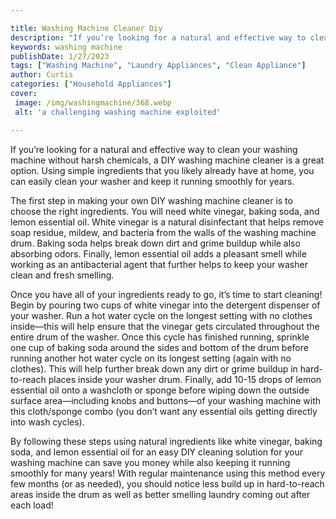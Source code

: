 ```yaml
---

title: Washing Machine Cleaner Diy
description: "If you’re looking for a natural and effective way to clean your washing machine without harsh chemicals, a DIY washing machine cle...keep reading to learn"
keywords: washing machine
publishDate: 1/27/2023
tags: ["Washing Machine", "Laundry Appliances", "Clean Appliance"]
author: Curtis
categories: ["Household Appliances"]
cover: 
 image: /img/washingmachine/368.webp
 alt: 'a challenging washing machine exploited'

---
```


If you’re looking for a natural and effective way to clean your washing machine without harsh chemicals, a DIY washing machine cleaner is a great option. Using simple ingredients that you likely already have at home, you can easily clean your washer and keep it running smoothly for years.

The first step in making your own DIY washing machine cleaner is to choose the right ingredients. You will need white vinegar, baking soda, and lemon essential oil. White vinegar is a natural disinfectant that helps remove soap residue, mildew, and bacteria from the walls of the washing machine drum. Baking soda helps break down dirt and grime buildup while also absorbing odors. Finally, lemon essential oil adds a pleasant smell while working as an antibacterial agent that further helps to keep your washer clean and fresh smelling.

Once you have all of your ingredients ready to go, it’s time to start cleaning! Begin by pouring two cups of white vinegar into the detergent dispenser of your washer. Run a hot water cycle on the longest setting with no clothes inside—this will help ensure that the vinegar gets circulated throughout the entire drum of the washer. Once this cycle has finished running, sprinkle one cup of baking soda around the sides and bottom of the drum before running another hot water cycle on its longest setting (again with no clothes). This will help further break down any dirt or grime buildup in hard-to-reach places inside your washer drum. Finally, add 10-15 drops of lemon essential oil onto a washcloth or sponge before wiping down the outside surface area—including knobs and buttons—of your washing machine with this cloth/sponge combo (you don’t want any essential oils getting directly into wash cycles).

By following these steps using natural ingredients like white vinegar, baking soda, and lemon essential oil for an easy DIY cleaning solution for your washing machine can save you money while also keeping it running smoothly for many years! With regular maintenance using this method every few months (or as needed), you should notice less build up in hard-to-reach areas inside the drum as well as better smelling laundry coming out after each load!

